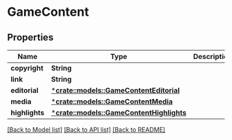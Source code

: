 # GameContent

## Properties

Name | Type | Description | Notes
------------ | ------------- | ------------- | -------------
**copyright** | **String** |  | [optional] 
**link** | **String** |  | [optional] 
**editorial** | [***crate::models::GameContentEditorial**](GameContent_editorial.md) |  | [optional] 
**media** | [***crate::models::GameContentMedia**](GameContent_media.md) |  | [optional] 
**highlights** | [***crate::models::GameContentHighlights**](GameContent_highlights.md) |  | [optional] 

[[Back to Model list]](../README.md#documentation-for-models) [[Back to API list]](../README.md#documentation-for-api-endpoints) [[Back to README]](../README.md)


